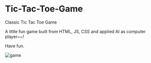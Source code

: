 # Tic-Tac-Toe-Game
Classic Tic Tac Toe Game

A little fun game built from HTML, JS, CSS and applied AI as computer player~~!

Have fun.

![game](https://user-images.githubusercontent.com/53634020/123800134-1fc73400-d928-11eb-8771-4be6d0a74e99.png)

